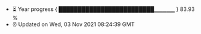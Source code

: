 - ⏳ Year progress { █████████████████████████▁▁▁▁▁ } 83.93 %
- ⏰ Updated on Wed, 03 Nov 2021 08:24:39 GMT

